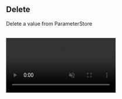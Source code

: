 
## Delete

Delete a value from ParameterStore

<br/>
<video autoplay loop muted class="video"><source src="/images/videos/delete.mp4" type="video/mp4"></video>
<br/>
